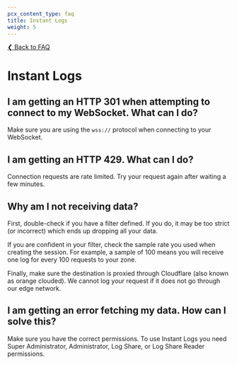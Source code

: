 ```yaml
---
pcx_content_type: faq
title: Instant Logs
weight: 5
---
```


[❮ Back to FAQ](/logs/faq/)

# Instant Logs

## I am getting an HTTP 301 when attempting to connect to my WebSocket. What can I do?

Make sure you are using the `wss://` protocol when connecting to your WebSocket.

## I am getting an HTTP 429. What can I do?

Connection requests are rate limited. Try your request again after waiting a few minutes.

## Why am I not receiving data?

First, double-check if you have a filter defined. If you do, it may be too strict (or incorrect) which ends up dropping all your data.

If you are confident in your filter, check the sample rate you used when creating the session. For example, a sample of 100 means you will receive one log for every 100 requests to your zone.

Finally, make sure the destination is proxied through Cloudflare (also known as orange clouded). We cannot log your request if it does not go through our edge network.

## I am getting an error fetching my data. How can I solve this?

Make sure you have the correct permissions. To use Instant Logs you need Super Administrator, Administrator, Log Share, or Log Share Reader permissions.
